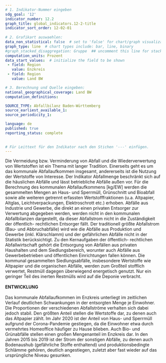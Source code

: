 ```yaml
---
# 1. Indikator-Nummer eingeben 
sdg_goal: '12'
indicator_number: 12.2
graph_title: global_indicators.12-2-title
indicator_sort_order: 12-02-01
 
# 2. Grafikart auswaehlen: 
data_non_statistical: false  # set to 'false' for chart/graph visualization 
graph_type: line  # chart types include: bar, line, binary 
#graph_stacked_disaggregation: Gruppe  ## uncomment this line for stacked bars. eplace 'Geschlecht' with the field of aggregation. 
computation_units: Prozent 
data_start_values:  # initialize the field to be shown  
 - field: Region 
   value: Enzkreis
 - field: Region 
   value: Land BW

# 3. Berechnung und Quelle eingeben: 
national_geographical_coverage: Land BW
computation_definitions: 

SOURCE_TYPE: Abfallbilanz Baden-Württemberg
source_earliest_available_1: 
source_periodicity_1: 

language: de   
published: true 
reporting_status: complete
 
 
# Für Leittext für den Indikator nach den Stichen '---' einfügen. 
---
```

Die Vermeidung bzw. Verminderung von Abfall und die Wiederverwertung von Wertstoffen ist ein Thema mit langer Tradition. Einerseits geht es um das kommunale Abfallaufkommen insgesamt, andererseits ist die Nutzung der Wertstoffe von Interesse. Der Indikator Abfallmenge beschränkt sich auf die häuslichen Abfälle und lässt betriebliche Abfälle außen vor. Für die Berechnung des kommunalen Abfallaufkommens [kg/EW] werden die gesammelten Mengen an Haus- und Sperrmüll, Grünschnitt und Bioabfall sowie alle weiteren getrennt erfassten Wertstofffraktionen (u.a. Altpapier, Altglas, Leichtverpackungen, Elektroschrott etc.) erhoben. Abfälle aus Industrie und Gewerbe, die direkt an einen privaten Entsorger zur Verwertung abgegeben werden, werden nicht in den kommunalen Abfallbilanzen dargestellt, da dieser Abfallstrom nicht in die Zuständigkeit der öffentlich- rechtlichen Entsorger fällt. Der traditionell größte Abfallstrom (Bau- und Abbruchabfälle) wird wie die Abfälle aus Produktion und Gewerbe (inkl. Klärschlamm) und der gefährlichen Abfälle nicht in der Statistik berücksichtigt. Zu den Kernaufgaben der öffentlich- rechtlichen Abfallwirtschaft gehört die Entsorgung von Abfällen aus privaten Haushalten und dem Siedlungsbereich, worunter auch Abfälle aus Gewerbebetrieben und öffentlichen Einrichtungen fallen können. Die kommunal gesammelten Siedlungsabfälle, insbesondere Wertstoffe wie Altpapier und die organischen Abfälle, werden zum Großteil stofflich verwertet, Restmüll dagegen überwiegend energetisch genutzt. Nur ein geringer Teil des inerten Restmülls wird auf die Deponie verbracht. <br>
<br>
**ENTWICKLUNG** <br>
<br>
Das kommunale Abfallaufkommen im Enzkreis unterliegt im zeitlichen Verlauf deutlichen Schwankungen in der entsorgten Menge je Einwohner. Die Proportionen der verschiedenen Abfallströme verhalten sich dabei jedoch stabil. Den größten Anteil stellen die Wertstoffe dar, zu denen auch das Altpapier zählt. Im Jahr 2020 ist der Anteil von Haus- und Sperrmüll aufgrund der Corona-Pandemie gestiegen, da die Einwohner etwa durch vermehrtes Homeoffice häufiger zu Hause blieben. Auch Bio- und Grünabfälle stellen einen großen Mengenanteil im Enzkreis dar. In den Jahren 2015 bis 2019 ist der Strom der sonstigen Abfälle, zu denen auch Bodenaushub (gefährliche Stoffe enthaltend) und produktionsbedingte Schlämme gehören, deutlich angestiegen, zuletzt aber fast wieder auf das ursprüngliche Niveau gesunken.
